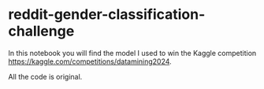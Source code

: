 # reddit-gender-classification-challenge
In this notebook you will find the model I used to win the Kaggle competition https://kaggle.com/competitions/datamining2024.

All the code is original.
